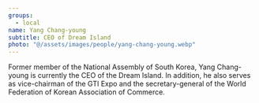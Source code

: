 ```yaml
---
groups:
  - local
name: Yang Chang-young
subtitle: CEO of Dream Island
photo: "@/assets/images/people/yang-chang-young.webp"
---
```


Former member of the National Assembly of South Korea, Yang Chang-young is currently the CEO of the Dream Island. In addition, he also serves as vice-chairman of the GTI Expo and the secretary-general of the World Federation of Korean Association of Commerce.
